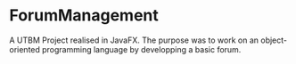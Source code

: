 # ForumManagement
A UTBM Project realised in JavaFX. The purpose was to work on an object-oriented programming language by developping a basic forum.
